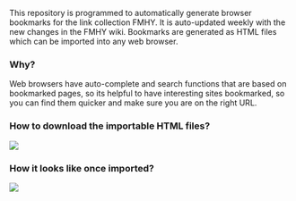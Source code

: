 This repository is programmed to automatically generate browser bookmarks for the link collection FMHY.
It is auto-updated weekly with the new changes in the FMHY wiki.
Bookmarks are generated as HTML files which can be imported into any web browser.

### Why?
Web browsers have auto-complete and search functions that are based on bookmarked pages, so its helpful to have interesting sites bookmarked, so you can find them quicker and make sure you are on the right URL.

### How to download the importable HTML files?
![](https://cdn.discordapp.com/attachments/997291314389467146/1266015034987905106/image.png?ex=66a39be1&is=66a24a61&hm=e782c1b10e363cfc360571c96e21a307dded100a5a513d8d541888b50332b271&)

### How it looks like once imported?
![](https://cdn.discordapp.com/attachments/997291314389467146/1266015035331973180/image.png?ex=66a39be1&is=66a24a61&hm=57525cec5c509bae6a8a807d57be41aaeaba994bb54869c492ccb5b5ca743290&)
